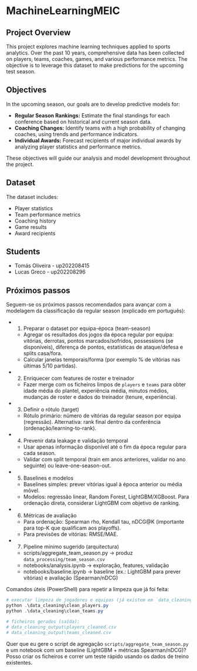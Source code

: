 # MachineLearningMEIC

## Project Overview

This project explores machine learning techniques applied to sports analytics. Over the past 10 years, comprehensive data has been collected on players, teams, coaches, games, and various performance metrics. The objective is to leverage this dataset to make predictions for the upcoming test season.

## Objectives

In the upcoming season, our goals are to develop predictive models for:

- **Regular Season Rankings:** Estimate the final standings for each conference based on historical and current season data.
- **Coaching Changes:** Identify teams with a high probability of changing coaches, using trends and performance indicators.
- **Individual Awards:** Forecast recipients of major individual awards by analyzing player statistics and performance metrics.

These objectives will guide our analysis and model development throughout the project.

## Dataset

The dataset includes:
- Player statistics
- Team performance metrics
- Coaching history
- Game results
- Award recipients

## Students

- Tomás Oliveira - up202208415
- Lucas Greco - up202208296

## Próximos passos

Seguem-se os próximos passos recomendados para avançar com a modelagem da classificação da regular season (explicado em português):

- 1) Preparar o dataset por equipa-época (team-season)
	- Agregar os resultados dos jogos da época regular por equipa: vitórias, derrotas, pontos marcados/sofridos, possessions (se disponíveis), diferença de pontos, estatísticas de ataque/defesa e splits casa/fora.
	- Calcular janelas temporais/forma (por exemplo % de vitórias nas últimas 5/10 partidas).

- 2) Enriquecer com features de roster e treinador
	- Fazer merge com os ficheiros limpos de `players` e `teams` para obter idade média do plantel, experiência média, minutos médios, mudanças de roster e dados do treinador (tenure, experiência).

- 3) Definir o rótulo (target)
	- Rótulo primário: número de vitórias da regular season por equipa (regressão). Alternativa: rank final dentro da conferência (ordenação/learning-to-rank).

- 4) Prevenir data leakage e validação temporal
	- Usar apenas informação disponível até o fim da época regular para cada season.
	- Validar com split temporal (train em anos anteriores, validar no ano seguinte) ou leave-one-season-out.

- 5) Baselines e modelos
	- Baselines simples: prever vitórias igual à época anterior ou média móvel.
	- Modelos: regressão linear, Random Forest, LightGBM/XGBoost. Para ordenação direta, considerar LightGBM com objetivo de ranking.

- 6) Métricas de avaliação
	- Para ordenação: Spearman rho, Kendall tau, nDCG@K (importante para top-K que qualificam aos playoffs).
	- Para previsões de vitórias: RMSE/MAE.

- 7) Pipeline mínimo sugerido (arquitectura)
	- scripts/aggregate_team_season.py  -> produz `data_processing/team_season.csv`
	- notebooks/analysis.ipynb         -> exploração, features, validação
	- notebooks/baseline.ipynb         -> baseline (ex.: LightGBM para prever vitórias) e avaliação (Spearman/nDCG)

Comandos úteis (PowerShell) para repetir a limpeza que já foi feita:

```powershell
# executar limpeza de jogadores e equipas (já existem em `data_cleaning`)
python .\data_cleaning\clean_players.py
python .\data_cleaning\clean_teams.py

# ficheiros gerados (saída):
# data_cleaning_output\players_cleaned.csv
# data_cleaning_output\teams_cleaned.csv
```

Quer que eu gere o script de agregação `scripts/aggregate_team_season.py` e um notebook com um baseline (LightGBM + métricas Spearman/nDCG)? Posso criar os ficheiros e correr um teste rápido usando os dados de treino existentes.